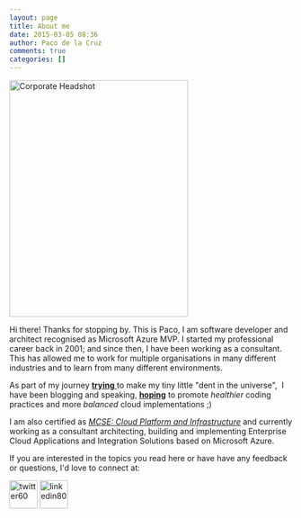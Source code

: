 ```yaml
---
layout: page
title: About me
date: 2015-03-05 08:36
author: Paco de la Cruz
comments: true
categories: []
---
```

<img class="  wp-image-1151 alignleft" src="https://pacodelacruzag.files.wordpress.com/2018/06/paco-head-shot-mvp.jpg" alt="Corporate Headshot" width="318" height="421" />

Hi there! Thanks for stopping by. This is Paco, I am software developer and architect recognised as Microsoft Azure MVP. I started my professional career back in 2001; and since then, I have been working as a consultant. This has allowed me to work for multiple organisations in many different industries and to learn from many different environments.

As part of my journey <span style="text-decoration:underline;"><strong>trying</strong> </span>to make my tiny little "dent in the universe",  I have been blogging and speaking, <span style="text-decoration:underline;"><strong>hoping</strong></span> to promote <em>healthier</em> coding practices and more <em>balanced</em> cloud implementations ;)

I am also certified as <em><a href="https://www.youracclaim.com/badges/30aff762-2e03-4090-81fc-dc705ea34109">MCSE: Cloud Platform and Infrastructure</a></em> and currently working as a consultant architecting, building and implementing Enterprise Cloud Applications and Integration Solutions based on Microsoft Azure.

If you are interested in the topics you read here or have have any feedback or questions, I'd love to connect at:

<a href="https://twitter.com/pacodelacruz"><img class="alignnone  wp-image-437" src="https://pacodelacruzag.files.wordpress.com/2015/03/twitter60.png" alt="twitter60" width="50" height="50" /></a> <a href="https://www.linkedin.com/in/pacodelacruz/"><img class="alignnone  wp-image-438" src="https://pacodelacruzag.files.wordpress.com/2015/03/linkedin80.png" alt="linkedin80" width="50" height="50" /></a>

